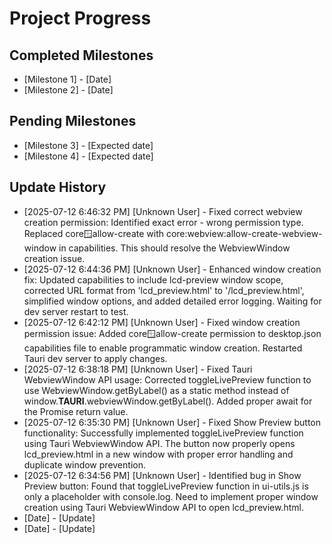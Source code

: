 # Project Progress

## Completed Milestones
- [Milestone 1] - [Date]
- [Milestone 2] - [Date]

## Pending Milestones
- [Milestone 3] - [Expected date]
- [Milestone 4] - [Expected date]

## Update History

- [2025-07-12 6:46:32 PM] [Unknown User] - Fixed correct webview creation permission: Identified exact error - wrong permission type. Replaced core:window:allow-create with core:webview:allow-create-webview-window in capabilities. This should resolve the WebviewWindow creation issue.
- [2025-07-12 6:44:36 PM] [Unknown User] - Enhanced window creation fix: Updated capabilities to include lcd-preview window scope, corrected URL format from 'lcd_preview.html' to '/lcd_preview.html', simplified window options, and added detailed error logging. Waiting for dev server restart to test.
- [2025-07-12 6:42:12 PM] [Unknown User] - Fixed window creation permission issue: Added core:window:allow-create permission to desktop.json capabilities file to enable programmatic window creation. Restarted Tauri dev server to apply changes.
- [2025-07-12 6:38:18 PM] [Unknown User] - Fixed Tauri WebviewWindow API usage: Corrected toggleLivePreview function to use WebviewWindow.getByLabel() as a static method instead of window.__TAURI__.webviewWindow.getByLabel(). Added proper await for the Promise return value.
- [2025-07-12 6:35:30 PM] [Unknown User] - Fixed Show Preview button functionality: Successfully implemented toggleLivePreview function using Tauri WebviewWindow API. The button now properly opens lcd_preview.html in a new window with proper error handling and duplicate window prevention.
- [2025-07-12 6:34:56 PM] [Unknown User] - Identified bug in Show Preview button: Found that toggleLivePreview function in ui-utils.js is only a placeholder with console.log. Need to implement proper window creation using Tauri WebviewWindow API to open lcd_preview.html.
- [Date] - [Update]
- [Date] - [Update]
